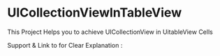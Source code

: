 # UICollectionViewInTableView

This Project Helps you to achieve UICollectionView in UitableView Cells 

Support & Link to for Clear Explanation :
